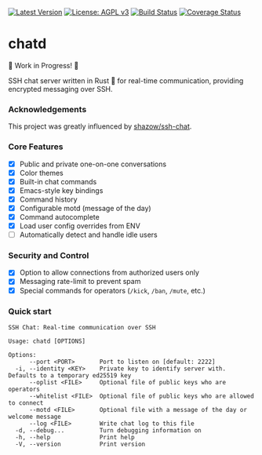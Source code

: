 [![Latest Version](https://img.shields.io/crates/v/chatd)](https://crates.io/crates/chatd)
[![License: AGPL v3](https://img.shields.io/badge/License-AGPL_v3-blue.svg)](https://www.gnu.org/licenses/agpl-3.0)
[![Build Status](https://github.com/unrenamed/chatd/actions/workflows/build.yml/badge.svg?branch=main)](https://github.com/unrenamed/chatd/actions/workflows/build.yml)
[![Coverage Status](https://coveralls.io/repos/github/unrenamed/chatd/badge.svg)](https://coveralls.io/github/unrenamed/chatd)

# chatd

🚧 Work in Progress! 🚧

SSH chat server written in Rust 🦀 for real-time communication, providing encrypted messaging over SSH.

### Acknowledgements

This project was greatly influenced by [shazow/ssh-chat](https://github.com/shazow/ssh-chat).

### Core Features

- [x] Public and private one-on-one conversations
- [x] Color themes
- [x] Built-in chat commands
- [x] Emacs-style key bindings
- [x] Command history
- [x] Configurable motd (message of the day)
- [x] Command autocomplete
- [x] Load user config overrides from ENV
- [ ] Automatically detect and handle idle users

### Security and Control

- [x] Option to allow connections from authorized users only
- [x] Messaging rate-limit to prevent spam
- [x] Special commands for operators (`/kick`, `/ban`, `/mute`, etc.)

### Quick start

```console
SSH Chat: Real-time communication over SSH

Usage: chatd [OPTIONS]

Options:
      --port <PORT>       Port to listen on [default: 2222]
  -i, --identity <KEY>    Private key to identify server with. Defaults to a temporary ed25519 key
      --oplist <FILE>     Optional file of public keys who are operators
      --whitelist <FILE>  Optional file of public keys who are allowed to connect
      --motd <FILE>       Optional file with a message of the day or welcome message
      --log <FILE>        Write chat log to this file
  -d, --debug...          Turn debugging information on
  -h, --help              Print help
  -V, --version           Print version
```
